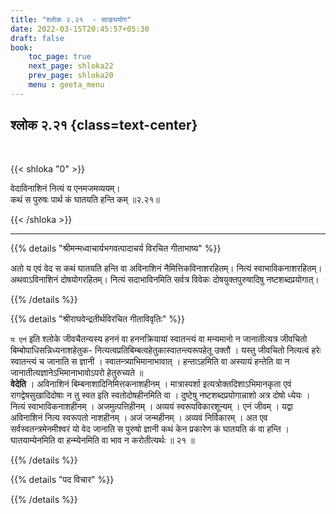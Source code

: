 ```yaml
---
title: "श्लोक २.२१  - साङ्ययोग"
date: 2022-03-15T20:45:57+05:30
draft: false
book:
    toc_page: true
    next_page: shloka22
    prev_page: shloka20
    menu : geeta_menu
---
```




## श्लोक २.२१ {class=text-center}

<br/>

{{< shloka  "0"  >}}

वेदाविनाशिनं नित्यं य एनमजमव्ययम्।  
कथं स पुरुषः पार्थ कं घातयति हन्ति कम् ॥२.२१॥

{{< /shloka >}}

---


{{% details "श्रीमन्मध्वाचार्यभगवत्पादाचर्य विरचित  गीताभाष्य" %}}

अतो य एवं वेद स कथं घातयति हन्ति वा अविनाशिनं नैमित्तिकविनाशरहितम्। नित्यं स्वाभाविकनाशरहितम्। अथवाऽविनाशिनं दोषयोगरहितम्। नित्यं सदाभाविनमिति सर्वत्र विवेकः दोषयुक्तपुरुषादिषु नष्टशब्दप्रयोगात्।

{{% /details %}}



{{% details "श्रीराघवेन्द्रतीर्थविरचित गीताविवृतिः" %}}

`य एनं`  इति श्लोके जीवचैतन्यस्य हननं वा हननक्रियायां स्वातन्त्यं
वा मन्यमानो न जानातीत्यत्र जीवचितो बिम्बोपाधिसन्निध्यनाशहेतुक-
नित्यत्वप्रतिबिम्बत्वहेतुकास्वातन्त्यरूपहेतू उक्तौ । यस्तु जीवचितो नित्यत्वं
हरेः स्वातन्त्यं च जानाति स ज्ञानी । स्वातन्त्र्याभिमानाभावात्‌ । हन्ताऽहमिति
वा अस्यायं हन्तेति वा न जानातीत्यज्ञानेऽभिमानाभावोऽपरो हेतुरुच्यते ॥   
**वेदेति** । अविनाशिनं बिम्बनाशादिनिमित्तकनाशहीनम्‌ । मात्रास्पर्शा
इत्यत्रोक्तदिशाऽभिमानकृता एवं रागद्वेषसुखादिदोषाः न तु स्वत इति
स्वतोदोषहीनमिति वा । दुष्टेषु नष्टशब्दप्रयोगान्नाशो अत्र दोषो ध्येयः । नित्यं
स्वाभाविकनाशहीनम्‌ । अजमुत्पत्तिहीनम्‌ । अव्ययं स्वरूपविकारशून्यम्‌ ।
एनं जीवम्‌ । यद्वा अविनाशिनं नित्य स्वरूपतो नाशहीनम्‌ । अजं जन्महीनम्‌
। अव्यवं निर्विकारम्‌ । अत एव सर्वस्वतन्त्रमेनमीश्वरं यो वेद जानाति स
पुरुषो ज्ञानी कथं केन प्रकारेण कं घातयति कं वा हन्ति । घातयाम्येनमिति वा हन्म्येनमिति वा भाव न करोतीत्यर्थः ॥ २१ ॥


{{% /details %}}



{{% details "पद विचार" %}}


{{% /details %}}
